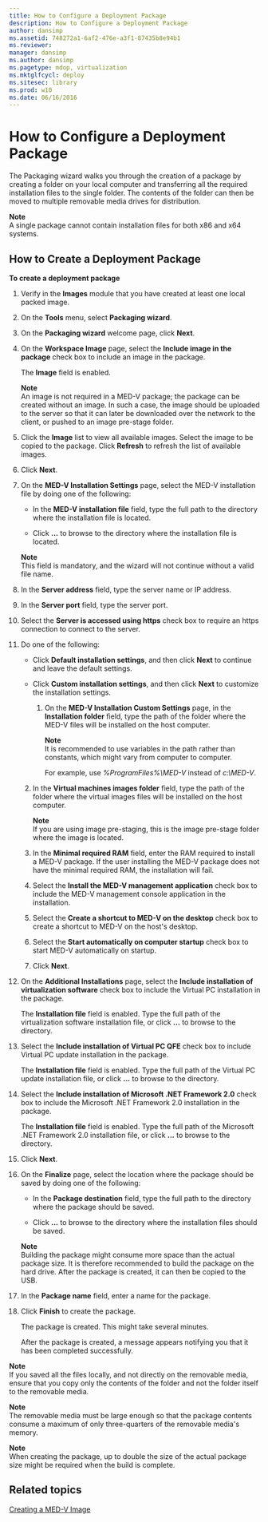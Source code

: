 ```yaml
---
title: How to Configure a Deployment Package
description: How to Configure a Deployment Package
author: dansimp
ms.assetid: 748272a1-6af2-476e-a3f1-87435b8e94b1
ms.reviewer: 
manager: dansimp
ms.author: dansimp
ms.pagetype: mdop, virtualization
ms.mktglfcycl: deploy
ms.sitesec: library
ms.prod: w10
ms.date: 06/16/2016
---
```



# How to Configure a Deployment Package


The Packaging wizard walks you through the creation of a package by creating a folder on your local computer and transferring all the required installation files to the single folder. The contents of the folder can then be moved to multiple removable media drives for distribution.

**Note**  
A single package cannot contain installation files for both x86 and x64 systems.



## How to Create a Deployment Package


**To create a deployment package**

1. Verify in the **Images** module that you have created at least one local packed image.

2. On the **Tools** menu, select **Packaging wizard**.

3. On the **Packaging wizard** welcome page, click **Next**.

4. On the **Workspace Image** page, select the **Include image in the package** check box to include an image in the package.

   The **Image** field is enabled.

   **Note**  
   An image is not required in a MED-V package; the package can be created without an image. In such a case, the image should be uploaded to the server so that it can later be downloaded over the network to the client, or pushed to an image pre-stage folder.



5. Click the **Image** list to view all available images. Select the image to be copied to the package. Click **Refresh** to refresh the list of available images.

6. Click **Next**.

7. On the **MED-V Installation Settings** page, select the MED-V installation file by doing one of the following:

   -   In the **MED-V installation file** field, type the full path to the directory where the installation file is located.

   -   Click **...** to browse to the directory where the installation file is located.

   **Note**  
   This field is mandatory, and the wizard will not continue without a valid file name.



8. In the **Server address** field, type the server name or IP address.

9. In the **Server port** field, type the server port.

10. Select the **Server is accessed using https** check box to require an https connection to connect to the server.

11. Do one of the following:

    -   Click **Default installation settings**, and then click **Next** to continue and leave the default settings.

    -   Click **Custom installation settings**, and then click **Next** to customize the installation settings.

        1.  On the **MED-V Installation Custom Settings** page, in the **Installation folder** field, type the path of the folder where the MED-V files will be installed on the host computer.

            **Note**  
            It is recommended to use variables in the path rather than constants, which might vary from computer to computer.

            For example, use *%ProgramFiles%\\MED-V* instead of *c:\\MED-V*.



    
    2.  In the **Virtual machines images folder** field, type the path of the folder where the virtual images files will be installed on the host computer.

        **Note**  
        If you are using image pre-staging, this is the image pre-stage folder where the image is located.



    3.  In the **Minimal required RAM** field, enter the RAM required to install a MED-V package. If the user installing the MED-V package does not have the minimal required RAM, the installation will fail.

    4.  Select the **Install the MED-V management application** check box to include the MED-V management console application in the installation.

    5.  Select the **Create a shortcut to MED-V on the desktop** check box to create a shortcut to MED-V on the host's desktop.

    6.  Select the **Start automatically on computer startup** check box to start MED-V automatically on startup.

    7.  Click **Next**.
    

12. On the **Additional Installations** page, select the **Include installation of virtualization software** check box to include the Virtual PC installation in the package.

    The **Installation file** field is enabled. Type the full path of the virtualization software installation file, or click **...** to browse to the directory.

13. Select the **Include installation of Virtual PC QFE** check box to include Virtual PC update installation in the package.

    The **Installation file** field is enabled. Type the full path of the Virtual PC update installation file, or click **...** to browse to the directory.

14. Select the **Include installation of Microsoft .NET Framework 2.0** check box to include the Microsoft .NET Framework 2.0 installation in the package.

    The **Installation file** field is enabled. Type the full path of the Microsoft .NET Framework 2.0 installation file, or click **...** to browse to the directory.

15. Click **Next**.

16. On the **Finalize** page, select the location where the package should be saved by doing one of the following:

    -   In the **Package destination** field, type the full path to the directory where the package should be saved.

    -   Click **...** to browse to the directory where the installation files should be saved.

    **Note**  
    Building the package might consume more space than the actual package size. It is therefore recommended to build the package on the hard drive. After the package is created, it can then be copied to the USB.



17. In the **Package name** field, enter a name for the package.

18. Click **Finish** to create the package.

    The package is created. This might take several minutes.

    After the package is created, a message appears notifying you that it has been completed successfully.

**Note**  
If you saved all the files locally, and not directly on the removable media, ensure that you copy only the contents of the folder and not the folder itself to the removable media.



**Note**  
The removable media must be large enough so that the package contents consume a maximum of only three-quarters of the removable media's memory.



**Note**  
When creating the package, up to double the size of the actual package size might be required when the build is complete.



## Related topics


[Creating a MED-V Image](creating-a-med-v-image.md)









